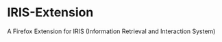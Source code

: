 IRIS-Extension
==============

A Firefox Extension for IRIS (Information Retrieval and Interaction System)
